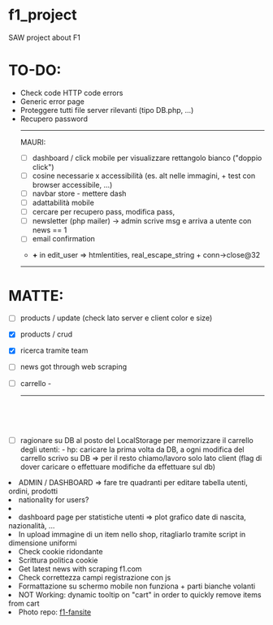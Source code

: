 # f1_project
SAW project about F1

# TO-DO:
<ul>
<li>Check code HTTP code errors</li>
<li>Generic error page</li>
<li>Proteggere tutti file server rilevanti (tipo DB.php, ...)</li>
<li>Recupero password</li>


<hr>

MAURI:
- [ ] dashboard / click mobile per visualizzare rettangolo bianco ("doppio click")
- [ ] cosine necessarie x accessibilità (es. alt nelle immagini, + test con browser accessibile, ...)
- [ ] navbar store - mettere dash
- [ ] adattabilità mobile
- [ ] cercare per recupero pass, modifica pass, 
- [ ] newsletter (php mailer) -> admin scrive msg e arriva a utente con news == 1
- [ ] email confirmation
- **+** in edit_user => htmlentities, real_escape_string + conn->close@32
<hr>
</ul>

# MATTE:
- [ ] products / update (check lato server e client color e size)
- [X] products / crud
- [X] ricerca tramite team
- [ ] news got through web scraping
- [ ] carrello
-<hr>


<br><br><br>
- [ ] ragionare su DB al posto del LocalStorage per memorizzare il carrello degli utenti:
      - hp: caricare la prima volta da DB, a ogni modifica del carrello scrivo su DB => per il resto chiamo/lavoro solo lato client (flag di dover caricare o effettuare modifiche da effettuare sul db)
<li>ADMIN / DASHBOARD => fare tre quadranti per editare tabella utenti, ordini, prodotti</li>
<li>nationality for users?</li>
<li><meta name="viewport" content="width=device-width, height=device-height, initial-scale=1.0, maximum-scale=1.0" /></li>
<li>dashboard page per statistiche utenti => plot grafico date di nascita, nazionalità, ...</li>
<li>In upload immagine di un item nello shop, ritagliarlo tramite script in dimensione uniformi</li>
<li>Check cookie ridondante </li>
<li>Scrittura politica cookie</li>
<li>Get latest news with scraping f1.com</li>
<li>Check correttezza campi registrazione con js</li>
<li>Formattazione su schermo mobile non funziona + parti bianche volanti</li>
<li>NOT Working: dynamic tooltip on "cart" in order to quickly remove items from cart</li>

<li>Photo repo: <a href="https://www.f1-fansite.com/">f1-fansite</a></li>

